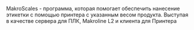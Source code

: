 MakroScales - программа, которая помогает обеспечить нанесение этикетки с помощью принтера с указанным весом продукта. Выступая в качестве сервера для ПЛК, Makroline L2 и клиента для Принтера
